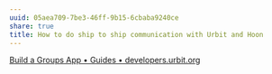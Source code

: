 ```yaml
---
uuid: 05aea709-7be3-46ff-9b15-6cbaba9240ce
share: true
title: How to do ship to ship communication with Urbit and Hoon
---
```

[Build a Groups App • Guides • developers.urbit.org](https://developers.urbit.org/guides/quickstart/groups-guide)